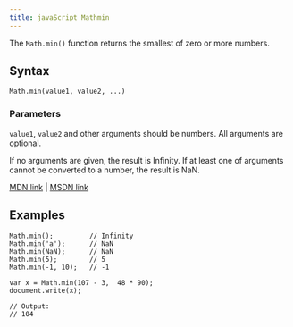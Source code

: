 ```yaml
---
title: javaScript Mathmin
---
```

The `Math.min()` function returns the smallest of zero or more numbers.

## Syntax

    Math.min(value1, value2, ...)

### Parameters

`value1`, `value2` and other arguments should be numbers. All arguments are optional.

If no arguments are given, the result is Infinity. If at least one of arguments cannot be converted to a number, the result is NaN.

[MDN link](https://developer.mozilla.org/en-US/docs/Web/JavaScript/Reference/Global_Objects/Math/min) | [MSDN link](https://msdn.microsoft.com/en-us/LIBRary/7x8968dh%28v=vs.94%29.aspx)

## Examples

    Math.min();         // Infinity
    Math.min('a');      // NaN
    Math.min(NaN);      // NaN
    Math.min(5);        // 5
    Math.min(-1, 10);   // -1

    var x = Math.min(107 - 3,  48 * 90);
    document.write(x);

    // Output:
    // 104